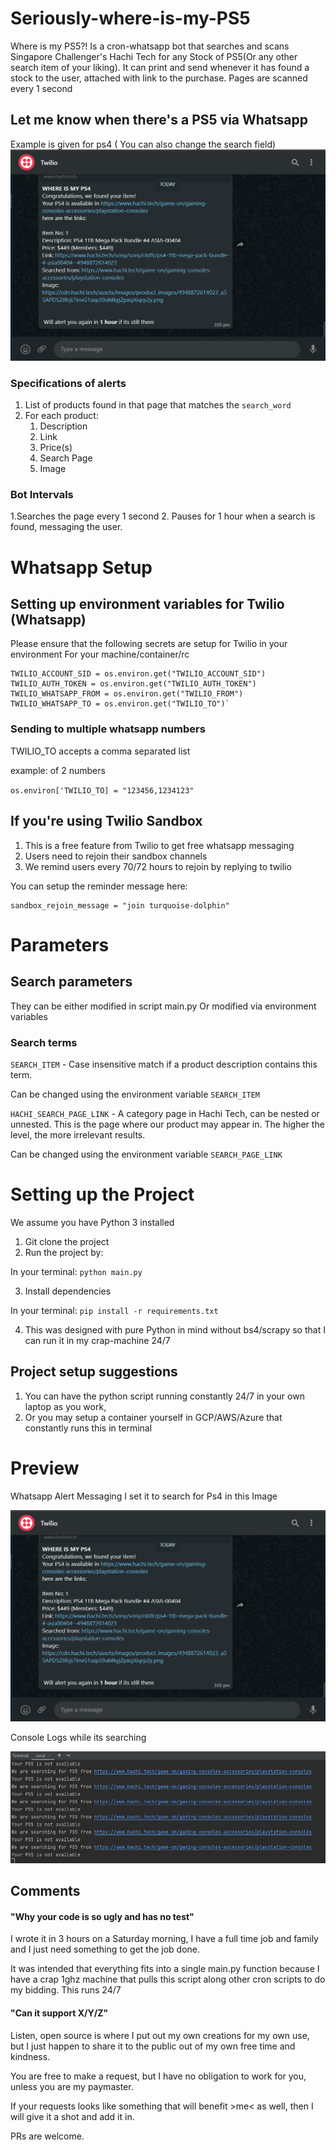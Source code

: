 # Seriously-where-is-my-PS5
Where is my PS5?! Is a cron-whatsapp bot that searches and scans Singapore Challenger's Hachi Tech for any Stock of PS5(Or any other search item of your liking). It can print and send whenever it has found a stock to the user, attached with link to the purchase. Pages are scanned every 1 second

## Let me know when there's a PS5 via Whatsapp
Example is given for ps4 ( You can also change the search field)
![](public/img.png)
### Specifications of alerts
1. List of products found in that page that matches the `search_word`
2. For each product:
   1. Description
   2. Link
   3. Price(s)
   4. Search Page
   5. Image


### Bot Intervals
1.Searches the page every 1 second
2. Pauses for 1 hour when a search is found, messaging the user.

# Whatsapp Setup
## Setting up environment variables for Twilio (Whatsapp)
Please ensure that the following secrets are setup for Twilio in your environment
For your machine/container/rc

    TWILIO_ACCOUNT_SID = os.environ.get("TWILIO_ACCOUNT_SID")
    TWILIO_AUTH_TOKEN = os.environ.get("TWILIO_AUTH_TOKEN")
    TWILIO_WHATSAPP_FROM = os.environ.get("TWILIO_FROM")
    TWILIO_WHATSAPP_TO = os.environ.get("TWILIO_TO")`

### Sending to multiple whatsapp numbers
TWILIO_TO accepts a comma separated list
   
   example: of 2 numbers

   `os.environ['TWILIO_TO] = "123456,1234123"`

## If you're using Twilio Sandbox
1. This is a free feature from Twilio to get free whatsapp messaging
2. Users need to rejoin their sandbox channels
3. We remind users every 70/72 hours to rejoin by replying to twilio

You can setup the reminder message here:

    sandbox_rejoin_message = "join turquoise-dolphin"


# Parameters
## Search parameters
They can be either modified in script main.py
Or modified via environment variables

### Search terms

`SEARCH_ITEM` - Case insensitive match if a product description contains this term.

Can be changed using the environment variable `SEARCH_ITEM`

`HACHI_SEARCH_PAGE_LINK` - A category page in Hachi Tech, can be nested or unnested.
This is the page where our product may appear in.
The higher the level, the more irrelevant results.

Can be changed using the environment variable `SEARCH_PAGE_LINK`

# Setting up the Project

We assume you have Python 3 installed

1. Git clone the project
2. Run the project by:

In your terminal: 
      `python main.py`

3. Install dependencies

In your terminal: 
   `pip install -r requirements.txt`

4. This was designed with pure Python in mind without bs4/scrapy so that I can run it in my crap-machine 24/7



## Project setup suggestions
1. You can have the python script running constantly 24/7 in your own laptop as you work,
2. Or you may setup a container yourself in GCP/AWS/Azure that constantly runs this in terminal


# Preview

Whatsapp Alert Messaging
I set it to search for Ps4 in this Image

![](public/img.png)

Console Logs while its searching

![](public/img_1.png)


## Comments

#### "Why your code is so ugly and has no test"

I wrote it in 3 hours on a Saturday morning, I have a full time job and family and I just need something to get the job done.

It was intended that everything fits into a single main.py function because I have a crap 1ghz machine that pulls this script along other cron scripts to do my bidding.
This runs 24/7


#### "Can it support X/Y/Z"

Listen, open source is where I put out my own creations for my own use, but I just happen to share it to the public out of my own free time and kindness.

You are free to make a request, but I have no obligation to work for you, unless you are my paymaster.

If your requests looks like something that will benefit >me< as well, then I will give it a shot and add it in.

PRs are welcome.


